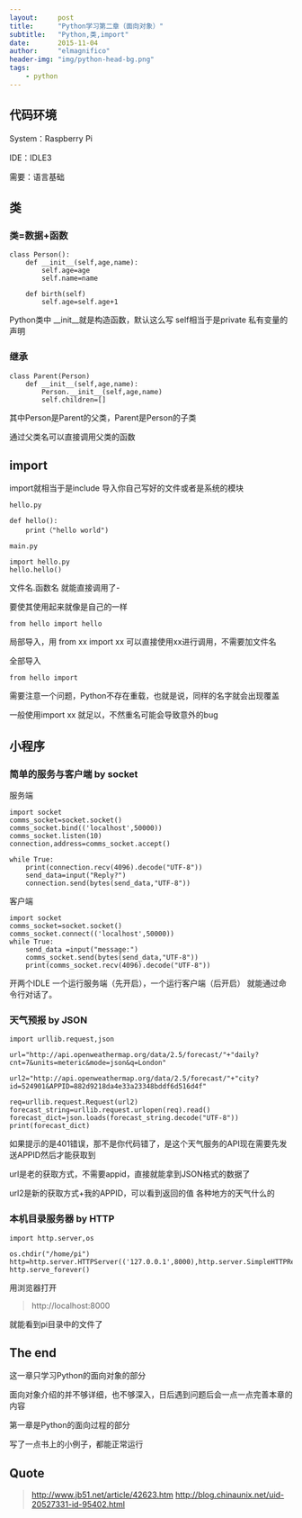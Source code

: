 ```yaml
---
layout:     post
title:      "Python学习第二章（面向对象）"
subtitle:   "Python,类,import"
date:       2015-11-04
author:     "elmagnifico"
header-img: "img/python-head-bg.png"
tags:
    - python
---
```


## 代码环境

System：Raspberry Pi 

IDE：IDLE3

需要：语言基础

## 类

### 类=数据+函数

	class Person():
		def __init__(self,age,name):
			self.age=age
			self.name=name

		def birth(self)
			self.age=self.age+1

Python类中 __init__就是构造函数，默认这么写
self相当于是private 私有变量的声明

### 继承

	class Parent(Person)
		def __init__(self,age,name):
			Person.__init__(self,age,name)
			self.children=[]

其中Person是Parent的父类，Parent是Person的子类

通过父类名可以直接调用父类的函数

## import

import就相当于是include 导入你自己写好的文件或者是系统的模块 

	hello.py
	
	def hello():
		print（"hello world")

	main.py

	import hello.py
	hello.hello()

文件名.函数名 就能直接调用了-
	
要使其使用起来就像是自己的一样

	from hello import hello

局部导入，用 from xx import xx 可以直接使用xx进行调用，不需要加文件名

全部导入

	from hello import 

需要注意一个问题，Python不存在重载，也就是说，同样的名字就会出现覆盖

一般使用import xx 就足以，不然重名可能会导致意外的bug

## 小程序

### 简单的服务与客户端 by socket

服务端
	
	import socket
	comms_socket=socket.socket()
	comms_socket.bind(('localhost',50000))
	comms_socket.listen(10)
	connection,address=comms_socket.accept()
	
	while True:
	    print(connection.recv(4096).decode("UTF-8"))
	    send_data=input("Reply?")
	    connection.send(bytes(send_data,"UTF-8"))

客户端
	
	import socket
	comms_socket=socket.socket()
	comms_socket.connect(('localhost',50000))
	while True:
	    send_data =input("message:")
	    comms_socket.send(bytes(send_data,"UTF-8"))
	    print(comms_socket.recv(4096).decode("UTF-8"))

开两个IDLE 一个运行服务端（先开启），一个运行客户端（后开启）
就能通过命令行对话了。


### 天气预报 by JSON

	import urllib.request,json

	url="http://api.openweathermap.org/data/2.5/forecast/"+"daily?cnt=7&units=meteric&mode=json&q=London"

	url2="http://api.openweathermap.org/data/2.5/forecast/"+"city?id=524901&APPID=882d9218da4e33a23348bddf6d516d4f"

	req=urllib.request.Request(url2)
	forecast_string=urllib.request.urlopen(req).read()
	forecast_dict=json.loads(forecast_string.decode("UTF-8"))
	print(forecast_dict)


如果提示的是401错误，那不是你代码错了，是这个天气服务的API现在需要先发送APPID然后才能获取到

url是老的获取方式，不需要appid，直接就能拿到JSON格式的数据了

url2是新的获取方式+我的APPID，可以看到返回的值 各种地方的天气什么的

### 本机目录服务器 by HTTP

	import http.server,os
	
	os.chdir("/home/pi")
	http=http.server.HTTPServer(('127.0.0.1',8000),http.server.SimpleHTTPRequestHandler)
	http.serve_forever()
 
用浏览器打开

> http://localhost:8000

就能看到pi目录中的文件了

## The end

这一章只学习Python的面向对象的部分

面向对象介绍的并不够详细，也不够深入，日后遇到问题后会一点一点完善本章的内容

第一章是Python的面向过程的部分

写了一点书上的小例子，都能正常运行

## Quote

> http://www.jb51.net/article/42623.htm
> http://blog.chinaunix.net/uid-20527331-id-95402.html

